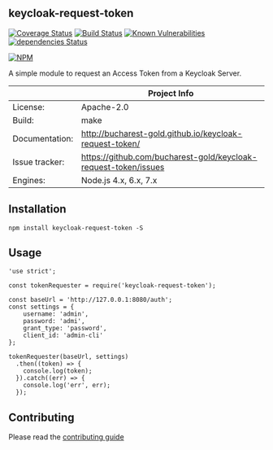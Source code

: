 ## keycloak-request-token

[![Coverage Status](https://coveralls.io/repos/github/bucharest-gold/keycloak-request-token/badge.svg)](https://coveralls.io/github/bucharest-gold/keycloak-request-token)
[![Build Status](https://travis-ci.org/bucharest-gold/keycloak-request-token.svg?branch=master)](https://travis-ci.org/bucharest-gold/keycloak-request-token)
[![Known Vulnerabilities](https://snyk.io/test/npm/keycloak-request-token/badge.svg)](https://snyk.io/test/npm/keycloak-request-token)
[![dependencies Status](https://david-dm.org/bucharest-gold/keycloak-request-token/status.svg)](https://david-dm.org/bucharest-gold/keycloak-request-token)

[![NPM](https://nodei.co/npm/keycloak-request-token.png)](https://npmjs.org/package/keycloak-request-token)

A simple module to request an Access Token from a Keycloak Server.

|                 | Project Info  |
| --------------- | ------------- |
| License:        | Apache-2.0 |
| Build:          | make |
| Documentation:  | http://bucharest-gold.github.io/keycloak-request-token/ |
| Issue tracker:  | https://github.com/bucharest-gold/keycloak-request-token/issues |
| Engines:        | Node.js 4.x, 6.x, 7.x |

## Installation

    npm install keycloak-request-token -S

## Usage

    'use strict';

    const tokenRequester = require('keycloak-request-token');

    const baseUrl = 'http://127.0.0.1:8080/auth';
    const settings = {
        username: 'admin',
        password: 'admi',
        grant_type: 'password',
        client_id: 'admin-cli'
    };

    tokenRequester(baseUrl, settings)
      .then((token) => {
        console.log(token);
      }).catch((err) => {
        console.log('err', err);
      });

## Contributing

Please read the [contributing guide](./CONTRIBUTING.md)